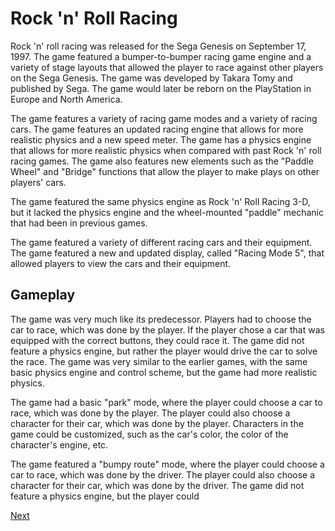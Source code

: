 # Rock 'n' Roll Racing

Rock 'n' roll racing was released for the Sega Genesis on September 17, 1997. The game featured a bumper-to-bumper racing game engine and a variety of stage layouts that allowed the player to race against other players on the Sega Genesis. The game was developed by Takara Tomy and published by Sega. The game would later be reborn on the PlayStation in Europe and North America.

The game features a variety of racing game modes and a variety of racing cars. The game features an updated racing engine that allows for more realistic physics and a new speed meter. The game has a physics engine that allows for more realistic physics when compared with past Rock 'n' roll racing games. The game also features new elements such as the "Paddle Wheel" and "Bridge" functions that allow the player to make plays on other players' cars.

The game featured the same physics engine as Rock 'n' Roll Racing 3-D, but it lacked the physics engine and the wheel-mounted "paddle" mechanic that had been in previous games.

The game featured a variety of different racing cars and their equipment. The game featured a new and updated display, called "Racing Mode 5", that allowed players to view the cars and their equipment.

## Gameplay

The game was very much like its predecessor. Players had to choose the car to race, which was done by the player. If the player chose a car that was equipped with the correct buttons, they could race it. The game did not feature a physics engine, but rather the player would drive the car to solve the race. The game was very similar to the earlier games, with the same basic physics engine and control scheme, but the game had more realistic physics.

The game had a basic "park" mode, where the player could choose a car to race, which was done by the player. The player could also choose a character for their car, which was done by the player. Characters in the game could be customized, such as the car's color, the color of the character's engine, etc.

The game featured a "bumpy route" mode, where the player could choose a car to race, which was done by the driver. The player could also choose a character for their car, which was done by the driver. The game did not feature a physics engine, but the player could

[Next](071.md)
